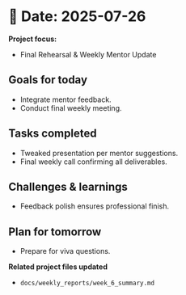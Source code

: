 # 📅 Date: 2025-07-26
**Project focus:**
- Final Rehearsal & Weekly Mentor Update

## Goals for today
- Integrate mentor feedback.  
- Conduct final weekly meeting.

## Tasks completed
- Tweaked presentation per mentor suggestions.  
- Final weekly call confirming all deliverables.  

## Challenges & learnings
- Feedback polish ensures professional finish.  

## Plan for tomorrow
- Prepare for viva questions.

**Related project files updated**
- ``docs/weekly_reports/week_6_summary.md``
